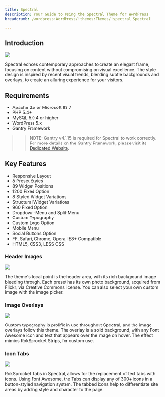```yaml
---
title: Spectral
description: Your Guide to Using the Spectral Theme for WordPress
breadcrumb: /wordpress:WordPress/!themes:Themes/!spectral:Spectral

---
```


Introduction
-----

![][Spectral]

Spectral echoes contemporary approaches to create an elegant frame, focusing on content without compromising on visual excellence. The style design is inspired by recent visual trends, blending subtle backgrounds and overlays, to create an alluring experience for your visitors.

Requirements
-----

* Apache 2.x or Microsoft IIS 7
* PHP 5.4+
* MySQL 5.0.4 or higher
* WordPress 5.x
* Gantry Framework

>> NOTE: Gantry v4.1.15 is required for Spectral to work correctly. For more details on the Gantry Framework, please visit its [Dedicated Website][gantry].

Key Features
-----

* Responsive Layout  
* 8 Preset Styles  
* 89 Widget Positions  
* 1200 Fixed Option  
* 8 Styled Widget Variations  
* Structural Widget Variations  
* 960 Fixed Option  
* Dropdown-Menu and Split-Menu  
* Custom Typography  
* Custom Logo Option  
* Mobile Menu  
* Social Buttons Option
* FF, Safari, Chrome, Opera, IE8+ Compatible
* HTML5, CSS3, LESS CSS

### Header Images

![][headerimages]

The theme's focal point is the header area, with its rich background image bleeding through. Each preset has its own photo background, acquired from Flickr, via Creative Commons license. You can also select your own custom image with the image picker.

### Image Overlays

![][imageoverlays]

Custom typography is prolific in use throughout Spectral, and the image overlays follow this theme. The overlay is a solid background, with any Font Awesome icon and text that appears over the image on hover. The effect mimics RokSprocket Strips, for custom use.

### Icon Tabs

![][icontabs]

RokSprocket Tabs in Spectral, allows for the replacement of text tabs with icons. Using Font Awesome, the Tabs can display any of 300+ icons in a button-styled navigation system. The tabbed icons help to differentiate site areas by adding style and character to the page.


[gantry]: http://gantry.org/
[gantry_install]: ../../start/gantry.md
[download]: http://www.rockettheme.com/wordpress-downloads/club/3516-Spectral
[Spectral]: assets/spectral.jpeg
[chart]: assets/chart.jpeg
[roksprocket]: assets/roksprocket.jpg
[filezilla]: https://filezilla-project.org
[launcher]: ../../start/rocketlauncher.md
[headerimages]: assets/headerimages.jpg
[imageoverlays]: assets/imageoverlays.jpg
[icontabs]: assets/icontabs.jpg
